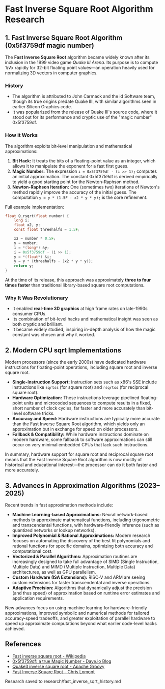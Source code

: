 # Fast Inverse Square Root Algorithm Research

## 1. Fast Inverse Square Root Algorithm (0x5f3759df magic number)

The **Fast Inverse Square Root** algorithm became widely known after its inclusion in the 1999 video game *Quake III Arena*. Its purpose is to compute 1/√x rapidly for 32-bit floating point values—an operation heavily used for normalizing 3D vectors in computer graphics.

### History
- The algorithm is attributed to John Carmack and the id Software team, though its true origins predate Quake III, with similar algorithms seen in earlier Silicon Graphics code.
- It was popularized from the release of Quake III's source code, where it stood out for its performance and cryptic use of the "magic number" 0x5f3759df.

### How it Works
The algorithm exploits bit-level manipulation and mathematical approximations:

1. **Bit Hack:** It treats the bits of a floating-point value as an integer, which allows it to manipulate the exponent for a fast first guess.
2. **Magic Number:** The expression `i = 0x5f3759df - (i >> 1);` computes an initial approximation. The constant 0x5f3759df is derived empirically to yield a good starting point for the Newton-Raphson method.
3. **Newton-Raphson Iteration:** One (sometimes two) iterations of Newton's method rapidly improve the accuracy of the initial guess. The computation `y = y * (1.5F - x2 * y * y);` is the core refinement.

Full example implementation:
```c
float Q_rsqrt(float number) {
    long i;
    float x2, y;
    const float threehalfs = 1.5F;

    x2 = number * 0.5F;
    y = number;
    i = *(long*) &y;
    i = 0x5f3759df - (i >> 1);
    y = *(float*) &i;
    y = y * (threehalfs - (x2 * y * y));
    return y;
}
```

At the time of its release, this approach was approximately **three to four times faster** than traditional library-based square root computations.

### Why It Was Revolutionary
- It enabled **real-time 3D graphics** at high frame rates on late-1990s consumer CPUs.
- Its combination of bit-level hacks and mathematical insight was seen as both cryptic and brilliant.
- It became widely studied, inspiring in-depth analysis of how the magic constant was chosen and why it worked.

## 2. Modern CPU sqrt Implementations

Modern processors (since the early 2000s) have dedicated hardware instructions for floating-point operations, including square root and inverse square root.

- **Single-Instruction Support:** Instruction sets such as x86's SSE include instructions like `sqrtss` (for square root) and `rsqrtss` (for reciprocal square root).
- **Hardware Optimization:** These instructions leverage pipelined floating-point units and microcoded sequences to compute results in a fixed, short number of clock cycles, far faster and more accurately than bit-level software tricks.
- **Accuracy and Speed:** Hardware instructions are typically more accurate than the Fast Inverse Square Root algorithm, which yields only an approximation but in exchange for speed on older processors.
- **Fallback & Compatibility:** While hardware instructions dominate on modern hardware, some fallback to software approximations can still occur on very minimal embedded CPUs that lack such instructions.

In summary, hardware support for square root and reciprocal square root means that the Fast Inverse Square Root algorithm is now mostly of historical and educational interest—the processor can do it both faster and more accurately.

## 3. Advances in Approximation Algorithms (2023–2025)

Recent trends in fast approximation methods include:

- **Machine Learning-based Approximations:** Neural network-based methods to approximate mathematical functions, including trigonometric and transcendental functions, with hardware-friendly inference (such as quantized networks or lookup networks).
- **Improved Polynomial & Rational Approximations:** Modern research focuses on automating the discovery of the best fit polynomials and rational functions for specific domains, optimizing both accuracy and computational cost.
- **Vectorized & Parallel Algorithms:** Approximation routines are increasingly designed to take full advantage of SIMD (Single Instruction, Multiple Data) and MIMD (Multiple Instruction, Multiple Data) architectures, as well as GPU parallelism.
- **Custom Hardware (ISA Extensions):** RISC-V and ARM are seeing custom extensions for faster transcendental and inverse operations.
- **Adaptive Precision:** Algorithms that dynamically adjust the precision (and thus speed) of approximation based on runtime error estimates and application requirements.

New advances focus on using machine learning for hardware-friendly approximations, improved symbolic and numerical methods for tailored accuracy-speed tradeoffs, and greater exploitation of parallel hardware to speed up approximate computations beyond what earlier code-level hacks achieved.

## References
- [Fast inverse square root - Wikipedia](https://en.wikipedia.org/wiki/Fast_inverse_square_root)
- [0x5f3759df: a true Magic Number - Dave.io Blog](https://blog.dave.io/0x5f3759df-a-true-Magic-Number-17cb7795690c804da6dad9f836e0369a)
- [Quake3 inverse square root - Apache Groovy](https://groovy.incubator.apache.org/blog/quake3-inverse-square-root)
- [Fast Inverse Square Root - Chris Lomont](https://www.lomont.org/papers/2003/InvSqrt.pdf)

Research saved to research/fast_inverse_sqrt_history.md